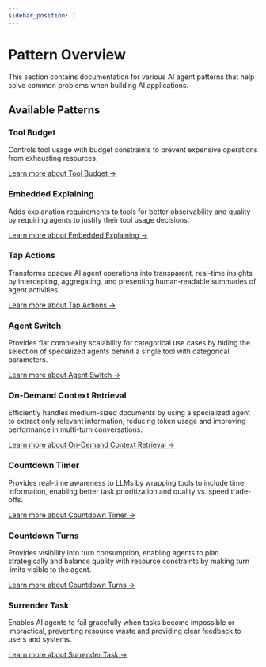 ```yaml
---
sidebar_position: 1
---
```


# Pattern Overview

This section contains documentation for various AI agent patterns that help solve common problems when building AI applications.

## Available Patterns

### Tool Budget
Controls tool usage with budget constraints to prevent expensive operations from exhausting resources.

[Learn more about Tool Budget →](/docs/patterns/tool-budget)

### Embedded Explaining
Adds explanation requirements to tools for better observability and quality by requiring agents to justify their tool usage decisions.

[Learn more about Embedded Explaining →](/docs/patterns/embedded-explaining)

### Tap Actions
Transforms opaque AI agent operations into transparent, real-time insights by intercepting, aggregating, and presenting human-readable summaries of agent activities.

[Learn more about Tap Actions →](/docs/patterns/tap-actions)

### Agent Switch
Provides flat complexity scalability for categorical use cases by hiding the selection of specialized agents behind a single tool with categorical parameters.

[Learn more about Agent Switch →](/docs/patterns/agent-switch)

### On-Demand Context Retrieval
Efficiently handles medium-sized documents by using a specialized agent to extract only relevant information, reducing token usage and improving performance in multi-turn conversations.

[Learn more about On-Demand Context Retrieval →](/docs/patterns/on-demand-context-retrieval)

### Countdown Timer
Provides real-time awareness to LLMs by wrapping tools to include time information, enabling better task prioritization and quality vs. speed trade-offs.

[Learn more about Countdown Timer →](/docs/patterns/countdown-timer)

### Countdown Turns
Provides visibility into turn consumption, enabling agents to plan strategically and balance quality with resource constraints by making turn limits visible to the agent.

[Learn more about Countdown Turns →](/docs/patterns/countdown-turns)

### Surrender Task
Enables AI agents to fail gracefully when tasks become impossible or impractical, preventing resource waste and providing clear feedback to users and systems.

[Learn more about Surrender Task →](/docs/patterns/surrender-task) 